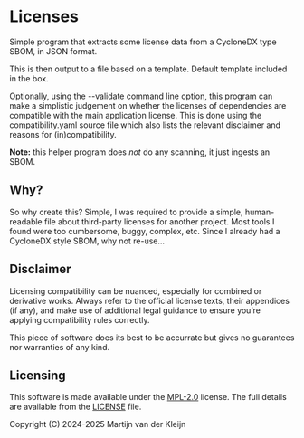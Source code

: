 # Licenses

Simple program that extracts some license data from a CycloneDX type SBOM,
in JSON format.

This is then output to a file based on a template. Default template included in
the box.

Optionally, using the --validate command line option, this program can make a
simplistic judgement on whether the licenses of dependencies are compatible with
the main application license. This is done using the compatibility.yaml source file
which also lists the relevant disclaimer and reasons for (in)compatibility.

**Note:** this helper program does *not* do any scanning, it just ingests an SBOM.

## Why?

So why create this? Simple, I was required to provide a simple, human-readable
file about third-party licenses for another project. Most tools I found were too
cumbersome, buggy, complex, etc. Since I already had a CycloneDX style SBOM, why
not re-use...

## Disclaimer

Licensing compatibility can be nuanced, especially for combined or derivative works.
Always refer to the official license texts, their appendices (if any), and make use of
additional legal guidance to ensure you’re applying compatibility rules correctly.

This piece of software does its best to be accurrate but gives no guarantees nor
warranties of any kind.

## Licensing

This software is made available under the [MPL-2.0](https://choosealicense.com/licenses/mpl-2.0/) license.
The full details are available from the [LICENSE](/LICENSE) file.

Copyright (C) 2024-2025  Martijn van der Kleijn